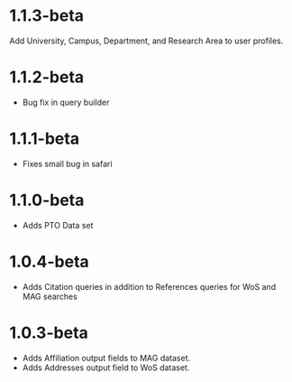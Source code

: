 # 1.1.3-beta

Add University, Campus, Department, and Research Area to user profiles.

# 1.1.2-beta

- Bug fix in query builder

# 1.1.1-beta

- Fixes small bug in safari

# 1.1.0-beta

- Adds PTO Data set


# 1.0.4-beta

- Adds Citation queries in addition to References queries for WoS and MAG searches


# 1.0.3-beta

- Adds Affiliation output fields to MAG dataset.
- Adds Addresses output field to WoS dataset.
